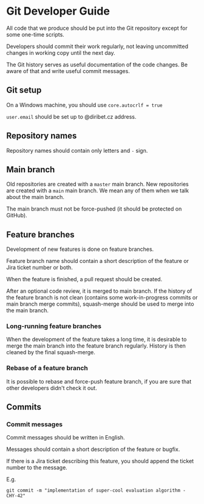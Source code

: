 # Git Developer Guide

All code that we produce should be put into the Git repository except for some one-time scripts.

Developers should commit their work regularly, not leaving uncommitted changes in working copy until the next day.

The Git history serves as useful documentation of the code changes. Be aware of that and write useful commit messages.

## Git setup

On a Windows machine, you should use `core.autocrlf = true`

`user.email` should be set up to @diribet.cz address.

## Repository names

Repository names should contain only letters and `-` sign.

## Main branch

Old repositories are created with a `master` main branch. 
New repositories are created with a `main` main branch.
We mean any of them when we talk about the main branch.

The main branch must not be force-pushed (it should be protected on GitHub).

## Feature branches

Development of new features is done on feature branches.

Feature branch name should contain a short description of the feature or Jira ticket number or both.

When the feature is finished, a pull request should be created.

After an optional code review, it is merged to main branch. If the history of the feature branch is not 
clean (contains some work-in-progress commits or main branch merge commits), squash-merge should be 
used to merge into the main branch.

### Long-running feature branches

When the development of the feature takes a long time, it is desirable to merge the main branch into the 
feature branch regularly. History is then cleaned by the final squash-merge.

### Rebase of a feature branch

It is possible to rebase and force-push feature branch, if you are sure that other developers didn't check it out.

## Commits

### Commit messages

Commit messages should be written in English.

Messages should contain a short description of the feature or bugfix.

If there is a Jira ticket describing this feature, you should append the ticket number to the message. 

E.g.
```
git commit -m "implementation of super-cool evaluation algorithm - CHY-42"
```
